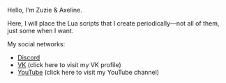 Hello, I'm Zuzie & Axeline.

Here, I will place the Lua scripts that I create periodically—not all of them, just some when I want.

My social networks:

  - [Discord](https://dsc.gg/ducksloverss)
  - [VK](https://vk.com/zuzie) (click here to visit my VK profile)
  - [YouTube](https://www.youtube.com/@Zuzie-IsHere) (click here to visit my YouTube channel)
